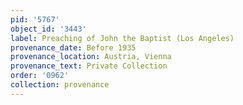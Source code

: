 ```yaml
---
pid: '5767'
object_id: '3443'
label: Preaching of John the Baptist (Los Angeles)
provenance_date: Before 1935
provenance_location: Austria, Vienna
provenance_text: Private Collection
order: '0962'
collection: provenance
---
```

